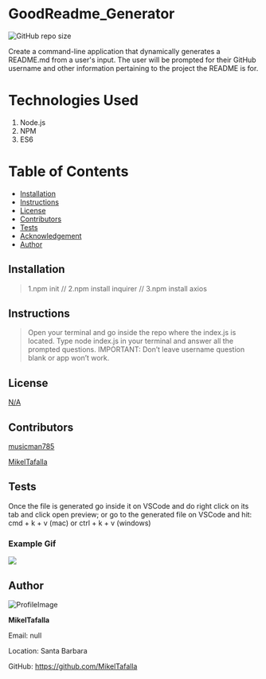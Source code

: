 # GoodReadme_Generator

![GitHub repo size](https://img.shields.io/github/repo-size/MikelTafalla/GoodReadme_Generator?logo=github)

Create a command-line application that dynamically generates a README.md from a user's input. The user will be prompted for their GitHub username and other information pertaining to the project the README is for.

# Technologies Used

1. Node.js
2. NPM
3. ES6

# Table of Contents

* [Installation](#installation)
* [Instructions](#instructions)
* [License](#license)
* [Contributors](#contributors)
* [Tests](#tests)
* [Acknowledgement](#acknowledgement)
* [Author](#author)

## Installation
> 1.npm init // 2.npm install inquirer // 3.npm install axios
## Instructions
> Open your terminal and go inside the repo where the index.js is located. Type node index.js in your terminal and answer all the prompted questions. IMPORTANT: Don’t leave username question blank or app won’t work.
## License 

[N/A](#)
 
## Contributors

[musicman785](http://github.com/musicman785)

[MikelTafalla](http://github.com/MikelTafalla)

## Tests
Once the file is generated go inside it on VSCode and do right click on its tab and click open preview; or go to the generated file on VSCode and hit: cmd + k + v (mac) or ctrl + k + v (windows)

### Example Gif

![](assets/Mikel_GoodReadme.gif)

## Author 

![ProfileImage](https://avatars3.githubusercontent.com/u/61996656?v=4)


**MikelTafalla**

Email: null

Location: Santa Barbara

GitHub: https://github.com/MikelTafalla
